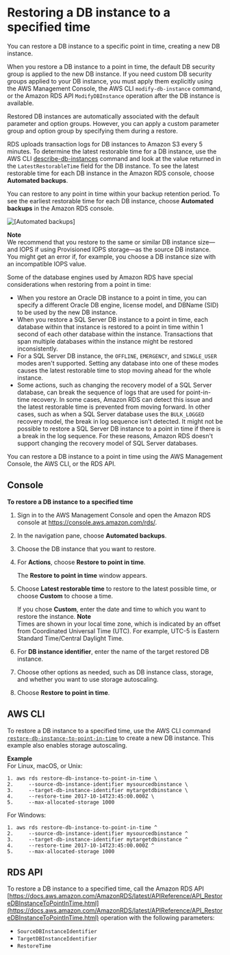 # Restoring a DB instance to a specified time<a name="USER_PIT"></a>

You can restore a DB instance to a specific point in time, creating a new DB instance\.

When you restore a DB instance to a point in time, the default DB security group is applied to the new DB instance\. If you need custom DB security groups applied to your DB instance, you must apply them explicitly using the AWS Management Console, the AWS CLI `modify-db-instance` command, or the Amazon RDS API `ModifyDBInstance` operation after the DB instance is available\.

Restored DB instances are automatically associated with the default parameter and option groups\. However, you can apply a custom parameter group and option group by specifying them during a restore\.

RDS uploads transaction logs for DB instances to Amazon S3 every 5 minutes\. To determine the latest restorable time for a DB instance, use the AWS CLI [ describe\-db\-instances](https://docs.aws.amazon.com/cli/latest/reference/rds/describe-db-instances.html) command and look at the value returned in the `LatestRestorableTime` field for the DB instance\. To see the latest restorable time for each DB instance in the Amazon RDS console, choose **Automated backups**\.

You can restore to any point in time within your backup retention period\. To see the earliest restorable time for each DB instance, choose **Automated backups** in the Amazon RDS console\.

![\[Automated backups\]](http://docs.aws.amazon.com/AmazonRDS/latest/UserGuide/images/automated-backups.png)

**Note**  
We recommend that you restore to the same or similar DB instance size—and IOPS if using Provisioned IOPS storage—as the source DB instance\. You might get an error if, for example, you choose a DB instance size with an incompatible IOPS value\.

Some of the database engines used by Amazon RDS have special considerations when restoring from a point in time:
+ When you restore an Oracle DB instance to a point in time, you can specify a different Oracle DB engine, license model, and DBName \(SID\) to be used by the new DB instance\.
+ When you restore a SQL Server DB instance to a point in time, each database within that instance is restored to a point in time within 1 second of each other database within the instance\. Transactions that span multiple databases within the instance might be restored inconsistently\.
+ For a SQL Server DB instance, the `OFFLINE`, `EMERGENCY`, and `SINGLE_USER` modes aren't supported\. Setting any database into one of these modes causes the latest restorable time to stop moving ahead for the whole instance\.
+ Some actions, such as changing the recovery model of a SQL Server database, can break the sequence of logs that are used for point\-in\-time recovery\. In some cases, Amazon RDS can detect this issue and the latest restorable time is prevented from moving forward\. In other cases, such as when a SQL Server database uses the `BULK_LOGGED` recovery model, the break in log sequence isn't detected\. It might not be possible to restore a SQL Server DB instance to a point in time if there is a break in the log sequence\. For these reasons, Amazon RDS doesn't support changing the recovery model of SQL Server databases\.

You can restore a DB instance to a point in time using the AWS Management Console, the AWS CLI, or the RDS API\.

## Console<a name="USER_PIT.CON"></a>

**To restore a DB instance to a specified time**

1. Sign in to the AWS Management Console and open the Amazon RDS console at [https://console\.aws\.amazon\.com/rds/](https://console.aws.amazon.com/rds/)\.

1. In the navigation pane, choose **Automated backups**\.

1. Choose the DB instance that you want to restore\.

1. For **Actions**, choose **Restore to point in time**\.

   The **Restore to point in time** window appears\.

1. Choose **Latest restorable time** to restore to the latest possible time, or choose **Custom** to choose a time\.

   If you chose **Custom**, enter the date and time to which you want to restore the instance\.
**Note**  
Times are shown in your local time zone, which is indicated by an offset from Coordinated Universal Time \(UTC\)\. For example, UTC\-5 is Eastern Standard Time/Central Daylight Time\.

1. For **DB instance identifier**, enter the name of the target restored DB instance\.

1. Choose other options as needed, such as DB instance class, storage, and whether you want to use storage autoscaling\.

1. Choose **Restore to point in time**\.

## AWS CLI<a name="USER_PIT.CLI"></a>

To restore a DB instance to a specified time, use the AWS CLI command [ `restore-db-instance-to-point-in-time`](https://docs.aws.amazon.com/cli/latest/reference/rds/restore-db-instance-to-point-in-time.html) to create a new DB instance\. This example also enables storage autoscaling\.

**Example**  
For Linux, macOS, or Unix:  

```
1. aws rds restore-db-instance-to-point-in-time \
2.     --source-db-instance-identifier mysourcedbinstance \
3.     --target-db-instance-identifier mytargetdbinstance \
4.     --restore-time 2017-10-14T23:45:00.000Z \
5.     --max-allocated-storage 1000
```
For Windows:  

```
1. aws rds restore-db-instance-to-point-in-time ^
2.     --source-db-instance-identifier mysourcedbinstance ^
3.     --target-db-instance-identifier mytargetdbinstance ^
4.     --restore-time 2017-10-14T23:45:00.000Z ^
5.     --max-allocated-storage 1000
```

## RDS API<a name="USER_PIT.API"></a>

To restore a DB instance to a specified time, call the Amazon RDS API [https://docs.aws.amazon.com/AmazonRDS/latest/APIReference/API_RestoreDBInstanceToPointInTime.html](https://docs.aws.amazon.com/AmazonRDS/latest/APIReference/API_RestoreDBInstanceToPointInTime.html) operation with the following parameters:
+ `SourceDBInstanceIdentifier`
+ `TargetDBInstanceIdentifier`
+ `RestoreTime`